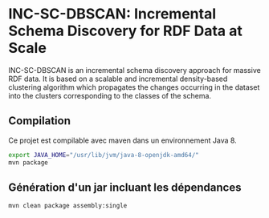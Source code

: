 # INC-SC-DBSCAN: Incremental Schema Discovery for RDF Data at Scale
INC-SC-DBSCAN is an incremental schema discovery approach for massive RDF data. It is based on a scalable and incremental density-based clustering algorithm which propagates the changes occurring in the dataset into the clusters corresponding to the classes of the schema.

## Compilation
Ce projet est compilable avec maven dans un environnement Java 8.
```bash
export JAVA_HOME="/usr/lib/jvm/java-8-openjdk-amd64/"
mvn package
```

## Génération d'un jar incluant les dépendances
```bash
mvn clean package assembly:single
```
